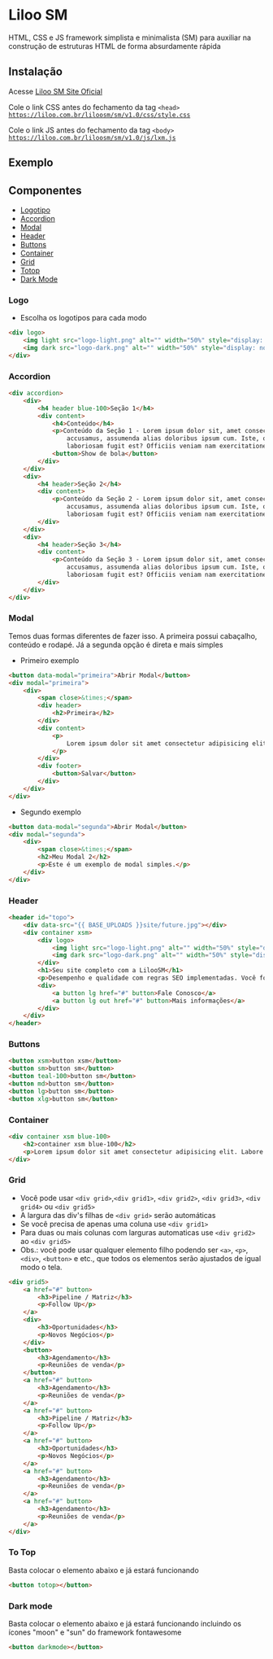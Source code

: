 # Liloo SM

HTML, CSS e JS framework simplista e minimalista (SM) para auxiliar na construção de estruturas HTML de forma absurdamente rápida

## Instalação
Acesse <a href="https://liloo.com.br/liloosm/" target="_blank">Liloo SM Site Oficial</a>

Cole o link CSS antes do fechamento da tag ```<head>```
<code>https://liloo.com.br/liloosm/sm/v1.0/css/style.css</code>

Cole o link JS antes do fechamento da tag ```<body>```
<code>https://liloo.com.br/liloosm/sm/v1.0/js/lxm.js</code>

## Exemplo

## Componentes
- [Logotipo](#logo)
- [Accordion](#accordion)
- [Modal](#modal)
- [Header](#header)
- [Buttons](#buttons)
- [Container](#container)
- [Grid](#grid)
- [Totop](#to-top)
- [Dark Mode](#dark-mode)

### Logo
- Escolha os logotipos para cada modo
```html
<div logo>
    <img light src="logo-light.png" alt="" width="50%" style="display: none;">
    <img dark src="logo-dark.png" alt="" width="50%" style="display: none;">
</div>
```

### Accordion
```html
<div accordion>
    <div>
        <h4 header blue-100>Seção 1</h4>
        <div content>
            <h4>Conteúdo</h4>
            <p>Conteúdo da Seção 1 - Lorem ipsum dolor sit, amet consectetur adipisicing elit. Dolorum fugit nisi
                accusamus, assumenda alias doloribus ipsum cum. Iste, odit deleniti vitae laudantium illum
                laboriosam fugit est? Officiis veniam nam exercitationem.</p>
            <button>Show de bola</button>
        </div>
    </div>
    <div>
        <h4 header>Seção 2</h4>
        <div content>
            <p>Conteúdo da Seção 2 - Lorem ipsum dolor sit, amet consectetur adipisicing elit. Dolorum fugit nisi
                accusamus, assumenda alias doloribus ipsum cum. Iste, odit deleniti vitae laudantium illum
                laboriosam fugit est? Officiis veniam nam exercitationem.</p>
        </div>
    </div>
    <div>
        <h4 header>Seção 3</h4>
        <div content>
            <p>Conteúdo da Seção 3 - Lorem ipsum dolor sit, amet consectetur adipisicing elit. Dolorum fugit nisi
                accusamus, assumenda alias doloribus ipsum cum. Iste, odit deleniti vitae laudantium illum
                laboriosam fugit est? Officiis veniam nam exercitationem.</p>
        </div>
    </div>
</div>
```

### Modal
Temos duas formas diferentes de fazer isso. A primeira possui cabaçalho, conteúdo e rodapé. Já a segunda opção é direta e mais simples

- Primeiro exemplo
```html
<button data-modal="primeira">Abrir Modal</button>
<div modal="primeira">
    <div>
        <span close>&times;</span>
        <div header>
            <h2>Primeira</h2>
        </div>
        <div content>
            <p>
                Lorem ipsum dolor sit amet consectetur adipisicing elit. Itaque libero ad facilis? Vitae odit quo illum reprehenderit, ducimus earum tempore suscipit tempora, sapiente sed nam repellat et commodi, ex maiores. Lorem ipsum dolor sit amet consectetur, adipisicing elit. Quasi veniam quis atque hic labore quia eius sit, nam iure dolores cupiditate facere cum quidem repudiandae fugiat odit ducimus sunt quod. Lorem ipsum dolor sit amet consectetur adipisicing elit. Ipsam quasi pariatur necessitatibus! Enim, ullam commodi voluptates neque adipisci praesentium quisquam voluptatibus illum facilis consectetur consequuntur earum nobis? Repudiandae, fuga aliquid. Lorem ipsum dolor sit amet consectetur adipisicing elit. Corporis natus reiciendis accusamus minima molestiae, voluptatem aperiam tenetur veniam veritatis, voluptatum iure, illum molestias quidem sapiente! Iure numquam illum praesentium ut!
            </p>
        </div>
        <div footer>
            <button>Salvar</button>
        </div>  
    </div>
</div>
```
- Segundo exemplo
```html
<button data-modal="segunda">Abrir Modal</button>
<div modal="segunda">
    <div>
        <span close>&times;</span>
        <h2>Meu Modal 2</h2>
        <p>Este é um exemplo de modal simples.</p>
    </div>
</div>
```
### Header
```html
<header id="topo">
    <div data-src="{{ BASE_UPLOADS }}site/future.jpg"></div>
    <div container xsm>
        <div logo>
            <img light src="logo-light.png" alt="" width="50%" style="display: none;">
            <img dark src="logo-dark.png" alt="" width="50%" style="display: none;">
        </div>
        <h1>Seu site completo com a LilooSM</h1>
        <p>Desempenho e qualidade com regras SEO implementadas. Você foca no resultado e nós na solução. Entre em contato conosco para maiores detalhes</p>
        <div>
            <a button lg href="#" button>Fale Conosco</a>
            <a button lg out href="#" button>Mais informações</a>
        </div>
    </div>
</header>
```

### Buttons
```html
<button xsm>button xsm</button>
<button sm>button sm</button>
<button teal-100>button sm</button>
<button md>button sm</button>
<button lg>button sm</button>
<button xlg>button sm</button>
```

### Container
```html
<div container xsm blue-100>
    <h2>container xsm blue-100</h2>
    <p>Lorem ipsum dolor sit amet consectetur adipisicing elit. Labore corrupti sequi cum distinctio earum? Magnam numquam, quam praesentium tempore optio nam a culpa fuga similique pariatur aspernatur architecto, eos cumque.</p>   
</div>
```

### Grid
- Você pode usar ```<div grid>```,```<div grid1>```, ```<div grid2>```, ```<div grid3>```, ```<div grid4>``` ou ```<div grid5>```
- A largura das div's filhas de ```<div grid>``` serão automáticas  
- Se você precisa de apenas uma coluna use ```<div grid1>```
- Para duas ou mais colunas com larguras automaticas use ```<div grid2>``` ao ```<div grid5>```
- Obs.: você pode usar qualquer elemento filho podendo ser ```<a>```, ```<p>```, ```<div>```, ```<button>``` e etc., que todos os elementos serão ajustados de igual modo o tela. 
```html
<div grid5>
    <a href="#" button>
        <h3>Pipeline / Matriz</h3>
        <p>Follow Up</p>
    </a>
    <div>
        <h3>Oportunidades</h3>
        <p>Novos Negócios</p>
    </div>
    <button>
        <h3>Agendamento</h3>
        <p>Reuniões de venda</p>
    </button>
    <a href="#" button>
        <h3>Agendamento</h3>
        <p>Reuniões de venda</p>
    </a>
    <a href="#" button>
        <h3>Pipeline / Matriz</h3>
        <p>Follow Up</p>
    </a>
    <a href="#" button>
        <h3>Oportunidades</h3>
        <p>Novos Negócios</p>
    </a>
    <a href="#" button>
        <h3>Agendamento</h3>
        <p>Reuniões de venda</p>
    </a>
    <a href="#" button>
        <h3>Agendamento</h3>
        <p>Reuniões de venda</p>
    </a>
</div>
```

### To Top
Basta colocar o elemento abaixo e já estará funcionando
```html
<button totop></button>
```
### Dark mode
Basta colocar o elemento abaixo e já estará funcionando incluindo os ícones "moon" e "sun" do framework fontawesome
```html
<button darkmode></button>
```




